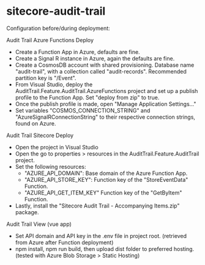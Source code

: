 # sitecore-audit-trail

Configuration before/during deployment:


Audit Trail Azure Functions Deploy
- Create a Function App in Azure, defaults are fine.
- Create a Signal R instance in Azure, again the defaults are fine.
- Create a CosmosDB account with shared provisioning. Database name "audit-trail", with a collection called "audit-records". Recommended partition key is "/Event".
- From Visual Studio, deploy the AuditTrail.Feature.AuditTrail.AzureFunctions project and set up a publish profile to the Function App. Set "deploy from zip" to true.
- Once the publish profile is made, open "Manage Application Settings..."
- Set variables "COSMOS_CONNECTION_STRING" and "AzureSignalRConnectionString" to their respective connection strings, found on Azure.


Audit Trail Sitecore Deploy
- Open the project in Visual Studio
- Open the go to properties > resources in the AuditTrail.Feature.AuditTrail project.
- Set the following resources:
  - "AZURE_API_DOMAIN": Base domain of the Azure Function App.
  - "AZURE_API_STORE_KEY": Function key of the "StoreEventData" Function.
  - "AZURE_API_GET_ITEM_KEY" Function key of the "GetByItem" Function.
- Lastly, install the "Sitecore Audit Trail - Accompanying Items.zip" package.


Audit Trail View (vue app)
- Set API domain and API key in the .env file in project root. (retrieved from Azure after Function deployment)
- npm install, npm run build, then upload dist folder to preferred hosting. (tested with Azure Blob Storage > Static Hosting)
